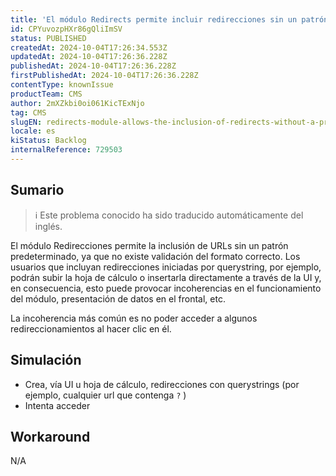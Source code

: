 ```yaml
---
title: 'El módulo Redirects permite incluir redirecciones sin un patrón predeterminado'
id: CPYuvozpHXr86gQliImSV
status: PUBLISHED
createdAt: 2024-10-04T17:26:34.553Z
updatedAt: 2024-10-04T17:26:36.228Z
publishedAt: 2024-10-04T17:26:36.228Z
firstPublishedAt: 2024-10-04T17:26:36.228Z
contentType: knownIssue
productTeam: CMS
author: 2mXZkbi0oi061KicTExNjo
tag: CMS
slugEN: redirects-module-allows-the-inclusion-of-redirects-without-a-predetermined-pattern
locale: es
kiStatus: Backlog
internalReference: 729503
---
```


## Sumario

>ℹ️ Este problema conocido ha sido traducido automáticamente del inglés.


El módulo Redirecciones permite la inclusión de URLs sin un patrón predeterminado, ya que no existe validación del formato correcto. Los usuarios que incluyan redirecciones iniciadas por querystring, por ejemplo, podrán subir la hoja de cálculo o insertarla directamente a través de la UI y, en consecuencia, esto puede provocar incoherencias en el funcionamiento del módulo, presentación de datos en el frontal, etc.

La incoherencia más común es no poder acceder a algunos redireccionamientos al hacer clic en él.


##

## Simulación


 - Crea, vía UI u hoja de cálculo, redirecciones con querystrings (por ejemplo, cualquier url que contenga `?` )
 - Intenta acceder



## Workaround


N/A




